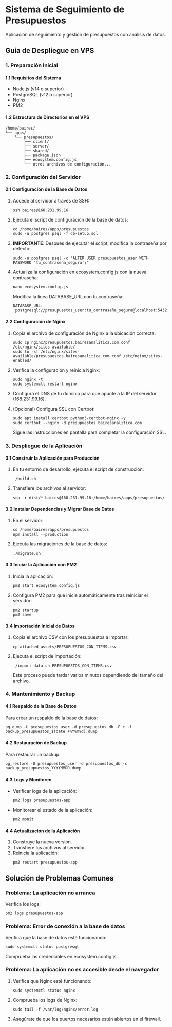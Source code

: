 # Sistema de Seguimiento de Presupuestos

Aplicación de seguimiento y gestión de presupuestos con análisis de datos.

## Guía de Despliegue en VPS

### 1. Preparación Inicial

#### 1.1 Requisitos del Sistema
- Node.js (v14 o superior)
- PostgreSQL (v12 o superior)
- Nginx
- PM2

#### 1.2 Estructura de Directorios en el VPS
```
/home/baires/
└── apps/
    └── presupuestos/
        ├── client/
        ├── server/
        ├── shared/
        ├── package.json
        ├── ecosystem.config.js
        └── otros archivos de configuración...
```

### 2. Configuración del Servidor

#### 2.1 Configuración de la Base de Datos
1. Accede al servidor a través de SSH:
   ```
   ssh baires@168.231.99.16
   ```

2. Ejecuta el script de configuración de la base de datos:
   ```
   cd /home/baires/apps/presupuestos
   sudo -u postgres psql -f db-setup.sql
   ```

3. **IMPORTANTE**: Después de ejecutar el script, modifica la contraseña por defecto:
   ```
   sudo -u postgres psql -c "ALTER USER presupuestos_user WITH PASSWORD 'tu_contraseña_segura';"
   ```

4. Actualiza la configuración en ecosystem.config.js con la nueva contraseña:
   ```
   nano ecosystem.config.js
   ```
   
   Modifica la línea DATABASE_URL con tu contraseña:
   ```
   DATABASE_URL: 'postgresql://presupuestos_user:tu_contraseña_segura@localhost:5432/presupuestos_db'
   ```

#### 2.2 Configuración de Nginx
1. Copia el archivo de configuración de Nginx a la ubicación correcta:
   ```
   sudo cp nginx/presupuestos.bairesanalitica.com.conf /etc/nginx/sites-available/
   sudo ln -sf /etc/nginx/sites-available/presupuestos.bairesanalitica.com.conf /etc/nginx/sites-enabled/
   ```

2. Verifica la configuración y reinicia Nginx:
   ```
   sudo nginx -t
   sudo systemctl restart nginx
   ```

3. Configura el DNS de tu dominio para que apunte a la IP del servidor (168.231.99.16).

4. (Opcional) Configura SSL con Certbot:
   ```
   sudo apt install certbot python3-certbot-nginx -y
   sudo certbot --nginx -d presupuestos.bairesanalitica.com
   ```
   
   Sigue las instrucciones en pantalla para completar la configuración SSL.

### 3. Despliegue de la Aplicación

#### 3.1 Construir la Aplicación para Producción
1. En tu entorno de desarrollo, ejecuta el script de construcción:
   ```
   ./build.sh
   ```

2. Transfiere los archivos al servidor:
   ```
   scp -r dist/* baires@168.231.99.16:/home/baires/apps/presupuestos/
   ```

#### 3.2 Instalar Dependencias y Migrar Base de Datos
1. En el servidor:
   ```
   cd /home/baires/apps/presupuestos
   npm install --production
   ```

2. Ejecuta las migraciones de la base de datos:
   ```
   ./migrate.sh
   ```

#### 3.3 Iniciar la Aplicación con PM2
1. Inicia la aplicación:
   ```
   pm2 start ecosystem.config.js
   ```

2. Configura PM2 para que inicie automáticamente tras reiniciar el servidor:
   ```
   pm2 startup
   pm2 save
   ```

#### 3.4 Importación Inicial de Datos
1. Copia el archivo CSV con los presupuestos a importar:
   ```
   cp attached_assets/PRESUPUESTOS_CON_ITEMS.csv .
   ```

2. Ejecuta el script de importación:
   ```
   ./import-data.sh PRESUPUESTOS_CON_ITEMS.csv
   ```
   
   Este proceso puede tardar varios minutos dependiendo del tamaño del archivo.

### 4. Mantenimiento y Backup

#### 4.1 Respaldo de la Base de Datos
Para crear un respaldo de la base de datos:
```
pg_dump -U presupuestos_user -d presupuestos_db -F c -f backup_presupuestos_$(date +%Y%m%d).dump
```

#### 4.2 Restauración de Backup
Para restaurar un backup:
```
pg_restore -U presupuestos_user -d presupuestos_db -c backup_presupuestos_YYYYMMDD.dump
```

#### 4.3 Logs y Monitoreo
- Verificar logs de la aplicación:
  ```
  pm2 logs presupuestos-app
  ```

- Monitorear el estado de la aplicación:
  ```
  pm2 monit
  ```

#### 4.4 Actualización de la Aplicación
1. Construye la nueva versión.
2. Transfiere los archivos al servidor.
3. Reinicia la aplicación:
   ```
   pm2 restart presupuestos-app
   ```

## Solución de Problemas Comunes

### Problema: La aplicación no arranca
Verifica los logs:
```
pm2 logs presupuestos-app
```

### Problema: Error de conexión a la base de datos
Verifica que la base de datos esté funcionando:
```
sudo systemctl status postgresql
```

Comprueba las credenciales en ecosystem.config.js.

### Problema: La aplicación no es accesible desde el navegador
1. Verifica que Nginx esté funcionando:
   ```
   sudo systemctl status nginx
   ```

2. Comprueba los logs de Nginx:
   ```
   sudo tail -f /var/log/nginx/error.log
   ```

3. Asegúrate de que los puertos necesarios estén abiertos en el firewall.